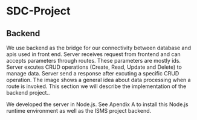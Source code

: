 # SDC-Project
##  Backend
We use backend as the bridge for our connectivity between database and apis used in front end. Server receives request from frontend and can accepts parameters through routes. These parameters are mostly ids. Server excutes CRUD operations (Create, Read, Update and Delete) to manage data. Server send a response after excuting a specific CRUD operation. The image shows a general idea about data processing when a route is invoked. This section we will describe the implementation of the backend project..

We developed the server in Node.js. See Apendix A to install this Node.js runtime environment as well as the ISMS project backend.
